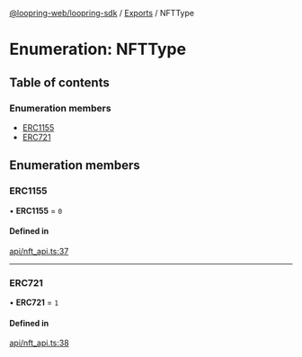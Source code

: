 [@loopring-web/loopring-sdk](../README.md) / [Exports](../modules.md) / NFTType

# Enumeration: NFTType

## Table of contents

### Enumeration members

- [ERC1155](NFTType.md#erc1155)
- [ERC721](NFTType.md#erc721)

## Enumeration members

### ERC1155

• **ERC1155** = `0`

#### Defined in

[api/nft_api.ts:37](https://github.com/Loopring/loopring_sdk/blob/538bd47/src/api/nft_api.ts#L37)

___

### ERC721

• **ERC721** = `1`

#### Defined in

[api/nft_api.ts:38](https://github.com/Loopring/loopring_sdk/blob/538bd47/src/api/nft_api.ts#L38)
